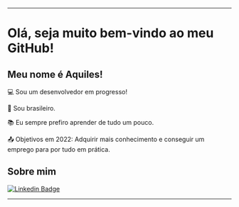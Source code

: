 ----------------------------------------------------------------------------

# Olá, seja muito bem-vindo ao meu GitHub!

 

## Meu nome é Aquiles!

 

:computer: Sou um desenvolvedor em progresso!

:house_with_garden: Sou brasileiro.

:books: Eu sempre prefiro aprender de tudo um pouco.

:outbox_tray: Objetivos em 2022: Adquirir mais conhecimento e conseguir um emprego para por tudo em prática.

 

## Sobre mim

[![Linkedin Badge](https://img.shields.io/badge/-LinkedIn-blue?style=flat-square&logo=Linkedin&logoColor=white&link=https://www.linkedin.com/in/aquiles-araujo/)]( https://www.linkedin.com/in/aquiles-araujo/)



----------------------------------------------------------------------------------
